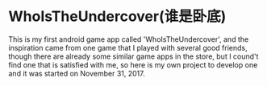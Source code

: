 # WhoIsTheUndercover(谁是卧底)
This is my first android game app called 'WhoIsTheUndercover', and the inspiration came from one game that I played with several good friends, though there are already some similar game apps in the store, but I cound't find one that is satisfied with me, so here is my own
project to develop one and it was started on November 31, 2017.
